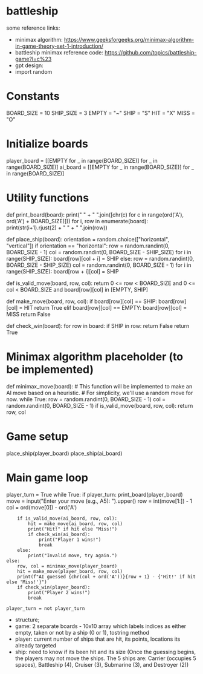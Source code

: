# battleship

some reference links:
- minimax algorithm: https://www.geeksforgeeks.org/minimax-algorithm-in-game-theory-set-1-introduction/
- battleship minimax reference code: https://github.com/topics/battleship-game?l=c%23
- gpt design:
- import random

# Constants
BOARD_SIZE = 10
SHIP_SIZE = 3
EMPTY = "~"
SHIP = "S"
HIT = "X"
MISS = "O"

# Initialize boards
player_board = [[EMPTY for _ in range(BOARD_SIZE)] for _ in range(BOARD_SIZE)]
ai_board = [[EMPTY for _ in range(BOARD_SIZE)] for _ in range(BOARD_SIZE)]

# Utility functions
def print_board(board):
    print("  " + " ".join([chr(c) for c in range(ord('A'), ord('A') + BOARD_SIZE)]))
    for i, row in enumerate(board):
        print(str(i+1).rjust(2) + " " + " ".join(row))

def place_ship(board):
    orientation = random.choice(["horizontal", "vertical"])
    if orientation == "horizontal":
        row = random.randint(0, BOARD_SIZE - 1)
        col = random.randint(0, BOARD_SIZE - SHIP_SIZE)
        for i in range(SHIP_SIZE):
            board[row][col + i] = SHIP
    else:
        row = random.randint(0, BOARD_SIZE - SHIP_SIZE)
        col = random.randint(0, BOARD_SIZE - 1)
        for i in range(SHIP_SIZE):
            board[row + i][col] = SHIP

def is_valid_move(board, row, col):
    return 0 <= row < BOARD_SIZE and 0 <= col < BOARD_SIZE and board[row][col] in [EMPTY, SHIP]

def make_move(board, row, col):
    if board[row][col] == SHIP:
        board[row][col] = HIT
        return True
    elif board[row][col] == EMPTY:
        board[row][col] = MISS
        return False

def check_win(board):
    for row in board:
        if SHIP in row:
            return False
    return True

# Minimax algorithm placeholder (to be implemented)
def minimax_move(board):
    # This function will be implemented to make an AI move based on a heuristic.
    # For simplicity, we'll use a random move for now.
    while True:
        row = random.randint(0, BOARD_SIZE - 1)
        col = random.randint(0, BOARD_SIZE - 1)
        if is_valid_move(board, row, col):
            return row, col

# Game setup
place_ship(player_board)
place_ship(ai_board)

# Main game loop
player_turn = True
while True:
    if player_turn:
        print_board(player_board)
        move = input("Enter your move (e.g., A5): ").upper()
        row = int(move[1:]) - 1
        col = ord(move[0]) - ord('A')
        
        if is_valid_move(ai_board, row, col):
            hit = make_move(ai_board, row, col)
            print("Hit!" if hit else "Miss!")
            if check_win(ai_board):
                print("Player 1 wins!")
                break
        else:
            print("Invalid move, try again.")
    else:
        row, col = minimax_move(player_board)
        hit = make_move(player_board, row, col)
        print(f"AI guessed {chr(col + ord('A'))}{row + 1} - {'Hit!' if hit else 'Miss!'}")
        if check_win(player_board):
            print("Player 2 wins!")
            break
    
    player_turn = not player_turn



- structure;
- game: 2 separate boards - 10x10 array which labels indices as either empty, taken or not by a ship (0 or 1), tostring method
- player: current number of ships that are hit, its points, locations its already targeted
- ship: need to know if its been hit and its size (Once the guessing begins, the players may not move the ships. The 5 ships are: Carrier (occupies 5 spaces), Battleship (4), Cruiser (3), Submarine (3), and Destroyer (2))
